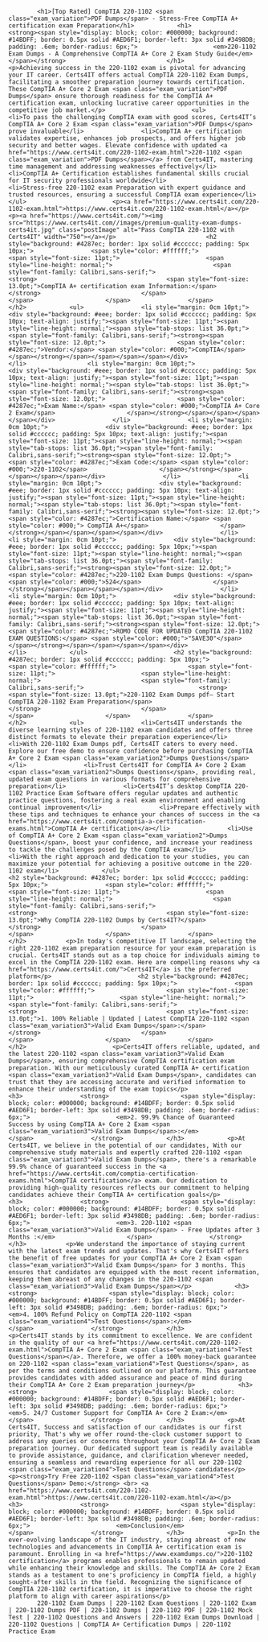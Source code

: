             <h1>[Top Rated] CompTIA 220-1102 <span class="exam_variation">PDF Dumps</span> - Stress-Free CompTIA A+ certification exam Preparation</h1>            <h1>                <strong><span style="display: block; color: #000000; background: #14BDFF; border: 0.5px solid #AED6F1; border-left: 3px solid #3498DB; padding: .6em; border-radius: 6px;">                     <em>220-1102 Exam Dumps - A Comprehensive CompTIA A+ Core 2 Exam Study Guide</em>                </span></strong>                            </h1>                    <p>Achieving success in the 220-1102 exam is pivotal for advancing your IT career. Certs4IT offers actual CompTIA 220-1102 Exam Dumps, facilitating a smoother preparation journey towards certification. These CompTIA A+ Core 2 Exam <span class="exam_variation">PDF Dumps</span> ensure thorough readiness for the CompTIA A+ certification exam, unlocking lucrative career opportunities in the competitive job market.</p>                        <ul>                <li>To pass the challenging CompTIA exam with good scores, Certs4IT’s   CompTIA A+ Core 2 Exam <span class="exam_variation">PDF Dumps</span> prove invaluable</li>                <li>CompTIA A+ certification validates expertise, enhances job prospects, and offers higher job security and better wages. Elevate confidence with updated <a href="https://www.certs4it.com/220-1102-exam.html">220-1102 <span class="exam_variation">PDF Dumps</span></a> from Certs4IT, mastering time management and addressing weaknesses effectively</li>                <li>CompTIA A+ Certification establishes fundamental skills crucial for IT security professionals worldwide</li>                <li>Stress-free 220-1102 exam Preparation with expert guidance and trusted resources, ensuring a successful CompTIA exam experience</li>            </ul>                        <p><a href="https://www.certs4it.com/220-1102-exam.html">https://www.certs4it.com/220-1102-exam.html</a></p>            <p><a href="https://www.certs4it.com/"><img src="https://www.certs4it.com//images/premium-quality-exam-dumps-certs4it.jpg" class="postImage" alt="Pass CompTIA 220-1102 with Certs4IT" width="750"></a></p>                         <h2 style="background: #4287ec; border: 1px solid #cccccc; padding: 5px 10px;">                <span style="color: #ffffff;">                    <span style="font-size: 11pt;">                        <span style="line-height: normal;">                            <span style="font-family: Calibri,sans-serif;">                                <strong>                                    <span style="font-size: 13.0pt;">CompTIA A+ certification exam Information:</span>                                </strong>                            </span>                        </span>                    </span>                </span>            </h2>            <ul>                <li style="margin: 0cm 10pt;">                <div style="background: #eee; border: 1px solid #cccccc; padding: 5px 10px; text-align: justify;"><span style="font-size: 11pt;"><span style="line-height: normal;"><span style="tab-stops: list 36.0pt;"><span style="font-family: Calibri,sans-serif;"><strong><span style="font-size: 12.0pt;">                    <span style="color: #4287ec;">Vendor:</span> <span style="color: #000;">CompTIA</span>                    </span></strong></span></span></span></span></div>                </li>                 <li style="margin: 0cm 10pt;">                <div style="background: #eee; border: 1px solid #cccccc; padding: 5px 10px; text-align: justify;"><span style="font-size: 11pt;"><span style="line-height: normal;"><span style="tab-stops: list 36.0pt;"><span style="font-family: Calibri,sans-serif;"><strong><span style="font-size: 12.0pt;">                    <span style="color: #4287ec;">Exam Name:</span> <span style="color: #000;">CompTIA A+ Core 2 Exam</span>                    </span></strong></span></span></span></span></div>                </li>                <li style="margin: 0cm 10pt;">                <div style="background: #eee; border: 1px solid #cccccc; padding: 5px 10px; text-align: justify;"><span style="font-size: 11pt;"><span style="line-height: normal;"><span style="tab-stops: list 36.0pt;"><span style="font-family: Calibri,sans-serif;"><strong><span style="font-size: 12.0pt;">                    <span style="color: #4287ec;">Exam Code:</span> <span style="color: #000;">220-1102</span>                    </span></strong></span></span></span></span></div>                </li>                <li style="margin: 0cm 10pt;">                <div style="background: #eee; border: 1px solid #cccccc; padding: 5px 10px; text-align: justify;"><span style="font-size: 11pt;"><span style="line-height: normal;"><span style="tab-stops: list 36.0pt;"><span style="font-family: Calibri,sans-serif;"><strong><span style="font-size: 12.0pt;">                    <span style="color: #4287ec;">Certification Name:</span> <span style="color: #000;"> CompTIA A+</span>                    </span></strong></span></span></span></span></div>                </li>                 <li style="margin: 0cm 10pt;">                <div style="background: #eee; border: 1px solid #cccccc; padding: 5px 10px;"><span style="font-size: 11pt;"><span style="line-height: normal;"><span style="tab-stops: list 36.0pt;"><span style="font-family: Calibri,sans-serif;"><strong><span style="font-size: 12.0pt;">                    <span style="color: #4287ec;">220-1102 Exam Dumps Questions: </span><span style="color: #000;">524</span>                    </span></strong></span></span></span></span></div>                </li>                <li style="margin: 0cm 10pt;">                <div style="background: #eee; border: 1px solid #cccccc; padding: 5px 10px; text-align: justify;"><span style="font-size: 11pt;"><span style="line-height: normal;"><span style="tab-stops: list 36.0pt;"><span style="font-family: Calibri,sans-serif;"><strong><span style="font-size: 12.0pt;">                    <span style="color: #4287ec;">ROMO CODE FOR UPDATED CompTIA 220-1102 EXAM QUESTIONS:</span> <span style="color: #000;">"SAVE30"</span>                    </span></strong></span></span></span></span></div>                </li>            </ul>                        <h2 style="background: #4287ec; border: 1px solid #cccccc; padding: 5px 10px;">                <span style="color: #ffffff;">                    <span style="font-size: 11pt;">                        <span style="line-height: normal;">                            <span style="font-family: Calibri,sans-serif;">                                <strong>                                    <span style="font-size: 13.0pt;">220-1102 Exam Dumps pdf– Start CompTIA 220-1102 Exam Preparation</span>                                </strong>                            </span>                        </span>                    </span>                </span>            </h2>            <ul>                <li>Certs4IT understands the diverse learning styles of 220-1102 exam candidates and offers three distinct formats to elevate their preparation experience</li>                <li>With 220-1102 Exam Dumps pdf, Certs4IT caters to every need. Explore our free demo to ensure confidence before purchasing CompTIA A+ Core 2 Exam <span class="exam_variation2">Dumps Questions</span></li>                <li>Trust Certs4IT for CompTIA A+ Core 2 Exam <span class="exam_variation2">Dumps Questions</span>, providing real, updated exam questions in various formats for comprehensive preparation</li>                <li>Certs4IT’s desktop CompTIA 220-1102 Practice Exam Software offers regular updates and authentic practice questions, fostering a real exam environment and enabling continual improvement</li>                <li>Prepare effectively with these tips and techniques to enhance your chances of success in the <a href="https://www.certs4it.com/comptia-a-certification-exams.html">CompTIA A+ certification</a></li>                <li>Use of CompTIA A+ Core 2 Exam <span class="exam_variation2">Dumps Questions</span>, boost your confidence, and increase your readiness to tackle the challenges posed by the CompTIA exam</li>                <li>With the right approach and dedication to your studies, you can maximize your potential for achieving a positive outcome in the 220-1102 exam</li>            </ul>                                       <h2 style="background: #4287ec; border: 1px solid #cccccc; padding: 5px 10px;">                <span style="color: #ffffff;">                    <span style="font-size: 11pt;">                        <span style="line-height: normal;">                            <span style="font-family: Calibri,sans-serif;">                                <strong>                                    <span style="font-size: 13.0pt;">Why CompTIA 220-1102 Dumps by Certs4IT?</span>                                </strong>                            </span>                        </span>                    </span>                </span>            </h2>           <p>In today's competitive IT landscape, selecting the right 220-1102 exam preparation resource for your exam preparation is crucial. Certs4IT stands out as a top choice for individuals aiming to excel in the CompTIA 220-1102 exam. Here are compelling reasons why <a href="https://www.certs4it.com/">Certs4IT</a> is the preferred platform</p>                        <h2 style="background: #4287ec; border: 1px solid #cccccc; padding: 5px 10px;">                <span style="color: #ffffff;">                    <span style="font-size: 11pt;">                        <span style="line-height: normal;">                            <span style="font-family: Calibri,sans-serif;">                                <strong>                                    <span style="font-size: 13.0pt;">1. 100% Reliable | Updated | Latest CompTIA 220-1102 <span class="exam_variation3">Valid Exam Dumps</span>:</span>                                </strong>                            </span>                        </span>                    </span>                </span>            </h2>                        <p>Certs4IT offers reliable, updated, and the latest 220-1102 <span class="exam_variation3">Valid Exam Dumps</span>, ensuring comprehensive CompTIA certification exam preparation. With our meticulously curated CompTIA A+ certification <span class="exam_variation3">Valid Exam Dumps</span>, candidates can trust that they are accessing accurate and verified information to enhance their understanding of the exam topics</p>                        <h3>                <strong>                    <span style="display: block; color: #000000; background: #14BDFF; border: 0.5px solid #AED6F1; border-left: 3px solid #3498DB; padding: .6em; border-radius: 6px;">                        <em>2. 99.9% Chance of Guaranteed Success by using CompTIA A+ Core 2 Exam <span class="exam_variation3">Valid Exam Dumps</span>:</em>                    </span>                </strong>            </h3>            <p>At Certs4IT, we believe in the potential of our candidates, With our comprehensive study materials and expertly crafted 220-1102 <span class="exam_variation3">Valid Exam Dumps</span>, there's a remarkable 99.9% chance of guaranteed success in the <a href="https://www.certs4it.com/comptia-certification-exams.html">CompTIA certification</a> exam. Our dedication to providing high-quality resources reflects our commitment to helping candidates achieve their CompTIA A+ certification goals</p>            <h3>                <strong>                    <span style="display: block; color: #000000; background: #14BDFF; border: 0.5px solid #AED6F1; border-left: 3px solid #3498DB; padding: .6em; border-radius: 6px;">                        <em>3. 220-1102 <span class="exam_variation3">Valid Exam Dumps</span> - Free Updates after 3 Months :</em>                    </span>                </strong>            </h3>           <p>We understand the importance of staying current with the latest exam trends and updates. That's why Certs4IT offers the benefit of free updates for your CompTIA A+ Core 2 Exam <span class="exam_variation3">Valid Exam Dumps</span> for 3 months. This ensures that candidates are equipped with the most recent information, keeping them abreast of any changes in the 220-1102 <span class="exam_variation3">Valid Exam Dumps</span></p>            <h3>                <strong>                    <span style="display: block; color: #000000; background: #14BDFF; border: 0.5px solid #AED6F1; border-left: 3px solid #3498DB; padding: .6em; border-radius: 6px;">                        <em>4. 100% Refund Policy on CompTIA 220-1102 <span class="exam_variation4">Test Questions</span>:</em>                    </span>                </strong>            </h3>            <p>Certs4IT stands by its commitment to excellence. We are confident in the quality of our <a href="https://www.certs4it.com/220-1102-exam.html">CompTIA A+ Core 2 Exam <span class="exam_variation4">Test Questions</span></a>. Therefore, we offer a 100% money-back guarantee on 220-1102 <span class="exam_variation4">Test Questions</span>, as per the terms and conditions outlined on our platform. This guarantee provides candidates with added assurance and peace of mind during their CompTIA A+ Core 2 Exam preparation journey</p>            <h3>                <strong>                    <span style="display: block; color: #000000; background: #14BDFF; border: 0.5px solid #AED6F1; border-left: 3px solid #3498DB; padding: .6em; border-radius: 6px;">                        <em>5. 24/7 Customer Support for CompTIA A+ Core 2 Exam:</em>                    </span>                </strong>            </h3>            <p>At Certs4IT, Success and satisfaction of our candidates is our first priority, That's why we offer round-the-clock customer support to address any queries or concerns throughout your CompTIA A+ Core 2 Exam preparation journey. Our dedicated support team is readily available to provide assistance, guidance, and clarification whenever needed, ensuring a seamless and rewarding experience for all our 220-1102 <span class="exam_variation4">Test Questions</span> candidates</p>            <p><strong>Try Free 220-1102 <span class="exam_variation4">Test Questions</span> Demo:</strong> <br> <a href="https://www.certs4it.com/220-1102-exam.html">https://www.certs4it.com/220-1102-exam.html</a></p>            <h3>                <strong>                    <span style="display: block; color: #000000; background: #14BDFF; border: 0.5px solid #AED6F1; border-left: 3px solid #3498DB; padding: .6em; border-radius: 6px;">                        <em>Conclusion</em>                    </span>                </strong>            </h3>            <p>In the ever-evolving landscape of the IT industry, staying abreast of new technologies and advancements in CompTIA A+ certification exam is paramount. Enrolling in <a href="https://www.examdumps.co/">220-1102 certification</a> programs enables professionals to remain updated while enhancing their knowledge and skills. The CompTIA A+ Core 2 Exam stands as a testament to one's proficiency in CompTIA field, a highly sought-after skills in the field. Recognizing the significance of CompTIA 220-1102 certification, it is imperative to choose the right platform to align with career aspirations</p>        
            220-1102 Exam Dumps | 220-1102 Exam Questions | 220-1102 Exam | 220-1102 Dumps PDF | 220-1102 Dumps | 220-1102 PDF | 220-1102 Mock Test | 220-1102 Questions and Answers | 220-1102 Exam Dumps Download | 220-1102 Questions | CompTIA A+ Certification Dumps | 220-1102 Practice Exam

